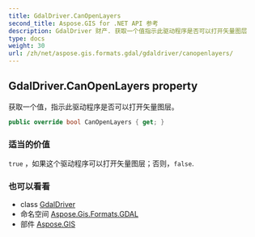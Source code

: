 ```yaml
---
title: GdalDriver.CanOpenLayers
second_title: Aspose.GIS for .NET API 参考
description: GdalDriver 财产. 获取一个值指示此驱动程序是否可以打开矢量图层
type: docs
weight: 30
url: /zh/net/aspose.gis.formats.gdal/gdaldriver/canopenlayers/
---
```

## GdalDriver.CanOpenLayers property

获取一个值，指示此驱动程序是否可以打开矢量图层。

```csharp
public override bool CanOpenLayers { get; }
```

### 适当的价值

`true` ，如果这个驱动程序可以打开矢量图层；否则，`false`.

### 也可以看看

* class [GdalDriver](../)
* 命名空间 [Aspose.Gis.Formats.GDAL](../../gdaldriver/)
* 部件 [Aspose.GIS](../../../)



